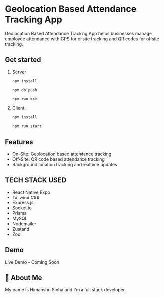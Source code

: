 # Geolocation Based Attendance Tracking App

Geolocation Based Attendance Tracking App helps businesses manage employee attendance with GPS for onsite tracking and QR codes for offsite tracking.

## Get started

1. Server

   ```bash
   npm install

   npm db:push

   npm run dev
   ```

2. Client

   ```bash
   npm install

   npm run start
   ```

## Features

- On-Site: Geolocation based attendance tracking
- Off-Site: QR code based attendance tracking
- Background location tracking and realtime updates

## TECH STACK USED

- React Native Expo
- Tailwind CSS
- Express.js
- Socket.io
- Prisma
- MySQL
- Nodemailer
- Zustand
- Zod

## Demo

Live Demo - Coming Soon

## 🚀 About Me

My name is Himanshu Sinha and I'm a full stack developer.
